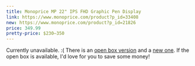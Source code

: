 ```yaml
---
title: Monoprice MP 22" IPS FHD Graphic Pen Display
link: https://www.monoprice.com/product?p_id=33408
new: https://www.monoprice.com/product?p_id=21826
price: 349.99
pretty-price: $230–350
---
```


Currently unavailable. :( There is an [open box version]({{page.link}}) and a [new one]({{page.new}}). If the open box is available, I'd love for you to save some money!
